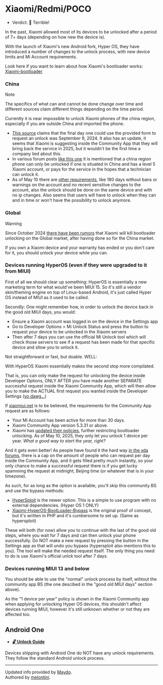 # Xiaomi/Redmi/POCO

- Verdict: 🍅 Terrible!

In the past, Xiaomi allowed most of its devices to be unlocked after a period of 7+ days (depending on how new the device is).

With the launch of Xiaomi's new Android fork, Hyper OS, they have introduced a number of changes to the unlock process, with new device limits and Mi Account requirements.

Look here if you want to learn about how Xiaomi's bootloader works: [Xiaomi-bootloader]

### China

> [!NOTE]
> The specifics of what can and cannot be done change over time and different sources claim different things depending on the time period.

Currently it is near impossible to unlock Xiaomi phones of the china region, especially if you are outside China and imported the phone.

- [This source][bootloader-unlock-block-mainland-china] claims that the final day one could use the provided form to request an unlock was September 9, 2024. It also has an update, it seems that Xiaomi is suggesting inside the Community App that they will bring back the service in 2025, but it wouldn't be the first time a company lied about this.
- In various forum posts [like this one][bootloader-unlock-block-mainland-china-alt] it is mentioned that a china region phone can only be unlocked if one is situated in China and has a level 5 Xiaomi account, or pays for the service in the hopes that a technician can unlock it.
- As of May 10 there are [other requirements], like 180 days without bans or warnings on the account and no recent sensitive changes to the account, also the unlock should be done on the same device and with no ip changes. Also seems that users will have to unlock when they can and in time or won't have the possibility to unlock anymore.

### Global

> [!WARNING]
> Since October 2024 [there have been rumors][bootloader-unlock-block-global] that Xiaomi will kill bootloader unlocking on the Global market, after having done so for the China market.
>
> If you own a Xiaomi device and your warranty has ended or you don't care for it, you should unlock your device while you can.

### Devices running HyperOS (even if they were upgraded to it from MIUI)

First of all we should clear up something: HyperOS is essentially a new marketing term for what would've been MIUI 15. So it's still a vendor skin/theming engine on top of Linux-based Android, it's just called Hyper OS instead of MIUI as it used to be called.

Secondly: One might remember how, in order to unlock the device back in the good old MIUI days, you would:

* Ensure a Xiaomi account was logged in on the device in the Settings app
* Go to Developer Options > Mi Unlock Status and press the button to request your device to be unlocked in the Xiaomi servers
* Then after 7 days you can use the official Mi Unlock tool which will check those servers to see if a request has been made for that specific device and sllow you to unlock it.

Not straightforward or fast, but doable.
WELL:

With HyperOS Xiaomi essentially makes the second stop more compilated.

That is, you can only make the request for unlocking the device inside Developer Options, ONLY AFTER you have made another SEPARATE successful request inside the Xiaomi Community App, which will then allow you to make the ACTUAL first request you wanted inside the Developer Settings ([yo dawg...][yo-dawg-meme])

If [xiaomiui.net][global-requirements] is to be believed, the requirements for the Community App request are as follows:
* Your Mi Account has been active for more than 30 days.
* Xiaomi Community App version 5.3.31 or above.
* Xiaomi has [updated their policies][updated-policies], further restricting bootloader unlocking. As of May 10, 2025, they only let you unlock 1 device per year. *What a good way to start the year, right?*

And it gets even better! As people have found it the hard way [in the xda forums][community-app-cap], there is a cap on the amount of people who can request per day inside the Community App, and it gets filled pretty much instantly, so your only chance to make a successful request there is if you get lucky spamming the request at midnight, Beijing time (or whatever that is in your timezone).

As such, for as long as the option is available, you'll skip this community BS and use the bypass methods:

* [HyperSploit][hypersploit] is the newer option. This is a simple to use program with no external dependencies. (Hyper OS 1 ONLY)
* [Xiaomi-HyperOS-BootLoader-Bypass][xiaomi-hyperos-bootLoader-bypass] is the original proof of concept, but it's written in PHP and it's cumbersome to set up. (Same as hypersploit)

These will both (for now) allow you to continue with the last of the good old steps, where you wait for 7 days and can then unlock your phone successfully.
Do NOT make a new request by pressing the button in the Settings app as that will undo you bypass (hypersploit also mentions this to you). The tool will make the needed request itself.
The only thing you need to do is use Xiaomi's official unlck tool after 7 days.

### Devices running MIUI 13 and below

You should be able to use the "normal" unlock process by itself, wihtout the community app BS
(the one descibed in the "good old MIUI days" section above).

As the "1 device per year" policy is shown in the Xiaomi Community app when applying for unlocking Hyper OS devices, this shouldn't affect devices running MIUI, however it's still unknown whether or not they are affected too.

## Android One

* [**🔓️ Unlock Guide**](/misc/generic-unlock.md)

Devices shipping with Android One do NOT have any unlock requirements. They follow the standard Android unlock process.

***
Updated info provided by [Maydo](https://github.com/maydoxx1).<br/>
Authored by [melontini](https://github.com/melontini).

[hypersploit]:https://github.com/TheAirBlow/HyperSploit
[xiaomi-hyperos-bootLoader-bypass]:https://github.com/MlgmXyysd/Xiaomi-HyperOS-BootLoader-Bypass
[bootloader-unlock-block-mainland-china]:https://xiaomitime.com/bootloader-unlocking-comes-to-an-end-with-xiaomi-hyperos-2-0-12926/
[bootloader-unlock-block-mainland-china-alt]:https://xiaomi.eu/community/threads/right-now-is-there-any-way-to-unlock-the-bootloader-on-chinese-versions-of-xiaomi-devices.73029/#post-726609
[bootloader-unlock-block-global]:https://x.com/chunvn8888/status/1841901853073953254
[global-requirements]:https://xiaomiui.net/how-unlock-bootloader-xiaomi-hyperos-53493/
[Xiaomi-bootloader]:https://github.com/lrh2000/Xiaomi-bootloader
[yo-dawg-meme]:https://knowyourmeme.com/memes/xzibit-yo-dawg
[community-app-cap]:https://xdaforums.com/t/application-quota-limit-reached.4695764/
[updated-policies]:https://xiaomitime.com/xiaomi-global-bootloader-unlock-policy-has-changed-20295/
[other requirements]:https://xiaomitime.com/xiaomi-restricts-bootloader-unlocking-with-new-180-day-rule-23160/
